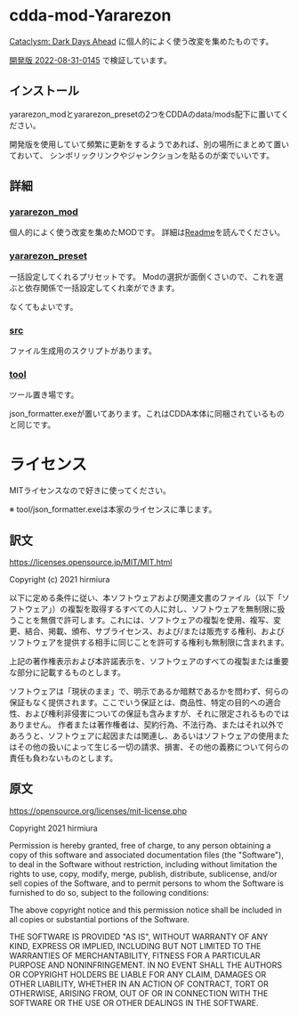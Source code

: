 # cdda-mod-Yararezon
[Cataclysm: Dark Days Ahead](http://www.cataclysmdda.com/) に個人的によく使う改変を集めたものです。

[開発版 2022-08-31-0145](https://github.com/CleverRaven/Cataclysm-DDA/releases/tag/cdda-experimental-2022-08-31-0145)
で検証しています。


## インストール
yararezon_modとyararezon_presetの2つをCDDAのdata/mods配下に置いてください。

開発版を使用していて頻繁に更新をするようであれば、別の場所にまとめて置いておいて、
シンボリックリンクやジャンクションを貼るのが楽でいいです。


## 詳細

### [yararezon_mod](yararezon_mod)
個人的によく使う改変を集めたMODです。
詳細は[Readme](yararezon_mod/Readme.md)を読んでください。


### [yararezon_preset](yararezon_preset)
一括設定してくれるプリセットです。
Modの選択が面倒くさいので、これを選ぶと依存関係で一括設定してくれ楽ができます。

なくてもよいです。


### [src](src)
ファイル生成用のスクリプトがあります。


### [tool](tool)
ツール置き場です。

json_formatter.exeが置いてあります。これはCDDA本体に同梱されているものと同じです。


# ライセンス
MITライセンスなので好きに使ってください。

※ tool/json_formatter.exeは本家のライセンスに準じます。

## 訳文
https://licenses.opensource.jp/MIT/MIT.html

Copyright (c) 2021 hirmiura

以下に定める条件に従い、本ソフトウェアおよび関連文書のファイル（以下「ソフトウェア」）の複製を取得するすべての人に対し、ソフトウェアを無制限に扱うことを無償で許可します。これには、ソフトウェアの複製を使用、複写、変更、結合、掲載、頒布、サブライセンス、および/または販売する権利、およびソフトウェアを提供する相手に同じことを許可する権利も無制限に含まれます。

上記の著作権表示および本許諾表示を、ソフトウェアのすべての複製または重要な部分に記載するものとします。

ソフトウェアは「現状のまま」で、明示であるか暗黙であるかを問わず、何らの保証もなく提供されます。ここでいう保証とは、商品性、特定の目的への適合性、および権利非侵害についての保証も含みますが、それに限定されるものではありません。 作者または著作権者は、契約行為、不法行為、またはそれ以外であろうと、ソフトウェアに起因または関連し、あるいはソフトウェアの使用またはその他の扱いによって生じる一切の請求、損害、その他の義務について何らの責任も負わないものとします。


## 原文
https://opensource.org/licenses/mit-license.php

Copyright 2021 hirmiura

Permission is hereby granted, free of charge, to any person obtaining a copy of this software and associated documentation files (the "Software"), to deal in the Software without restriction, including without limitation the rights to use, copy, modify, merge, publish, distribute, sublicense, and/or sell copies of the Software, and to permit persons to whom the Software is furnished to do so, subject to the following conditions:

The above copyright notice and this permission notice shall be included in all copies or substantial portions of the Software.

THE SOFTWARE IS PROVIDED "AS IS", WITHOUT WARRANTY OF ANY KIND, EXPRESS OR IMPLIED, INCLUDING BUT NOT LIMITED TO THE WARRANTIES OF MERCHANTABILITY, FITNESS FOR A PARTICULAR PURPOSE AND NONINFRINGEMENT. IN NO EVENT SHALL THE AUTHORS OR COPYRIGHT HOLDERS BE LIABLE FOR ANY CLAIM, DAMAGES OR OTHER LIABILITY, WHETHER IN AN ACTION OF CONTRACT, TORT OR OTHERWISE, ARISING FROM, OUT OF OR IN CONNECTION WITH THE SOFTWARE OR THE USE OR OTHER DEALINGS IN THE SOFTWARE.
